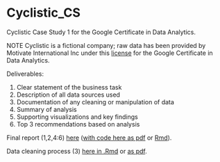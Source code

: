 # Cyclistic_CS
Cyclistic Case Study 1 for the Google Certificate in Data Analytics.

NOTE Cyclistic is a fictional company; raw data has been provided by Motivate International Inc under this [license](https://www.divvybikes.com/data-license-agreement) for the Google Certificate in Data Analytics.


Deliverables:
1) Clear statement of the business task
2) Description of all data sources used
3) Documentation of any cleaning or manipulation of data
4) Summary of analysis
5) Supporting visualizations and key findings
6) Top 3 recommendations based on analysis


Final report (1,2,4:6) [here]() ([with code here as pdf](https://github.com/BraeuNerd/Cyclistic_CS/blob/main/CS1_Cyclistic_Report.pdf) or [Rmd](https://github.com/BraeuNerd/Cyclistic_CS/blob/main/CS1_Cyclistic_Report.Rmd)).  

Data cleaning process (3) [here in .Rmd](https://github.com/BraeuNerd/Cyclistic_CS/blob/main/DataCleaningEA.Rmd) or [as pdf](https://github.com/BraeuNerd/Cyclistic_CS/blob/main/DataCleaningEA.pdf).  
